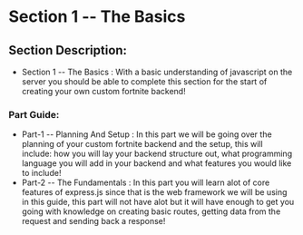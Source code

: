 # Section 1 -- The Basics

## Section Description:
- Section 1 -- The Basics : With a basic understanding of javascript on the server you should be able to complete this section for the start of creating your own custom fortnite backend!

### Part Guide:
- Part-1 -- Planning And Setup : In this part we will be going over the planning of your custom fortnite backend and the setup, this will include: how you will lay your backend structure out, what programming language you will add in your backend and what features you would like to include!
- Part-2 -- The Fundamentals : In this part you will learn alot of core features of express.js since that is the web framework we will be using in this guide, this part will not have alot but it will have enough to get you going with knowledge on creating basic routes, getting data from the request and sending back a response!